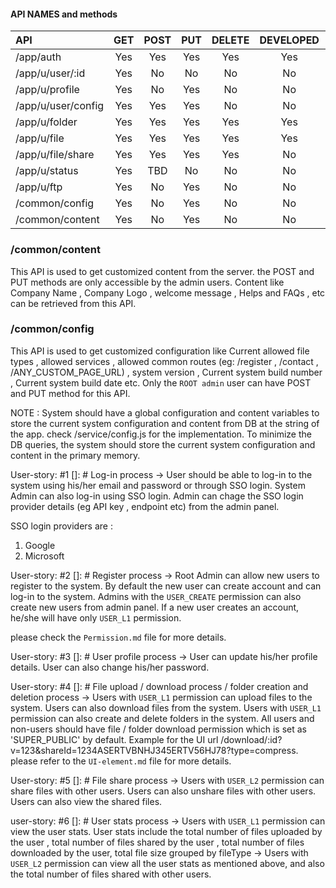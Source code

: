 #### API NAMES and methods


| API | GET | POST | PUT  | DELETE | DEVELOPED | TESTED |
| :----- | :-: | :-: | :-: | :-: | :-: | :-: |
| /app/auth | Yes | Yes | Yes | Yes | Yes | Yes |
| /app/u/user/:id | Yes | No | No | No | No | No |
| /app/u/profile | Yes | No | Yes | No | No | No |
| /app/u/user/config | Yes | Yes | Yes | No | No | No |
| /app/u/folder | Yes | Yes | Yes | Yes | Yes | Yes |
| /app/u/file | Yes | Yes | Yes | Yes | Yes | Pending |
| /app/u/file/share | Yes | Yes | Yes | Yes | No | No |
| /app/u/status | Yes | TBD | No | No | No | No |
| /app/u/ftp | Yes | No | Yes | No | No | No |
| /common/config | Yes | No | Yes | No | No | No |
| /common/content | Yes | No | Yes | No | No | No |



### /common/content
This API is used to get customized content from the server. the POST and PUT methods are only accessible by the admin users. Content like Company Name , Company Logo , welcome message , Helps and FAQs , etc can be retrieved from this API.

### /common/config
This API is used to get customized configuration like Current allowed file types , allowed services , allowed common routes (eg: /register , /contact , /ANY_CUSTOM_PAGE_URL) , system version , Current system build number , Current system build date etc.
Only the `ROOT admin` user can have POST and PUT method for this API.

NOTE : System should have a global configuration and content variables to store the current system configuration and content from DB at the string of the app.
check /service/config.js for the implementation.
To minimize the DB queries, the system should store the current system configuration and content in the primary memory.



User-story: #1
[]: # Log-in process
-> User should be able to log-in to the system using his/her email and password or through SSO login. System Admin can also log-in using SSO login. Admin can chage the SSO login provider details (eg API key , endpoint etc) from the admin panel.

SSO login providers are :
1. Google
2. Microsoft

User-story: #2
[]: # Register process
-> Root Admin can allow new users to register to the system. By default the new user can create account and can log-in to the system. Admins with the `USER_CREATE` permission can also create new users from admin panel. If a new user creates an account, he/she will have only `USER_L1` permission.

please check the `Permission.md` file for more details.


User-story: #3
[]: # User profile process
-> User can update his/her profile details. User can also change his/her password.


User-story: #4
[]: # File upload / download process / folder creation and deletion process
-> Users with `USER_L1` permission can upload files to the system. Users can also download files from the system.
Users with `USER_L1` permission can also create and delete folders in the system.
All users and non-users should have file / folder download permission which is set as 'SUPER_PUBLIC' by default.
Example for the UI url /download/:id?v=123&shareId=1234ASERTVBNHJ345ERTV56HJ78?type=compress.
please refer to the `UI-element.md` file for more details.


User-story: #5
[]: # File share process
-> Users with `USER_L2` permission can share files with other users. Users can also unshare files with other users. Users can also view the shared files.

user-story: #6
[]: # User stats process
-> Users with `USER_L1` permission can view the user stats. User stats include the total number of files uploaded by the user , total number of files shared by the user , total number of files downloaded by the user, total file size grouped by fileType
-> Users with `USER_L2` permission can view all the user stats as mentioned above, and also the total number of files shared with other users.
